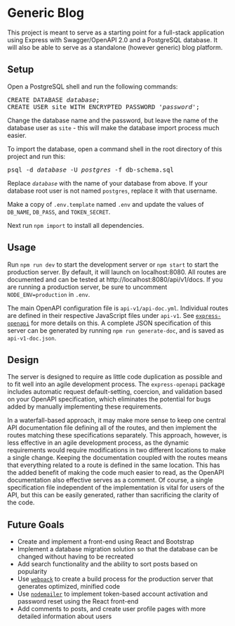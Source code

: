 # Generic Blog

This project is meant to serve as a starting point for a full-stack application
using Express with Swagger/OpenAPI 2.0 and a PostgreSQL database. It will also
be able to serve as a standalone (however generic) blog platform.

## Setup

Open a PostgreSQL shell and run the following commands:

<pre>
CREATE DATABASE <i>database</i>;  
CREATE USER site WITH ENCRYPTED PASSWORD '<i>password</i>';
</pre>

Change the database name and the password, but leave the name of the database
user as `site` - this will make the database import process much easier.

To import the database, open a command shell in the root directory of this
project and run this:  

<pre>
psql -d <i>database</i> -U <i>postgres</i> -f db-schema.sql
</pre>

Replace *`database`* with the name of your database from above. If your database
root user is not named `postgres`, replace it with that username.

Make a copy of `.env.template` named `.env` and update the values of `DB_NAME`,
`DB_PASS`, and `TOKEN_SECRET`.

Next run `npm import` to install all dependencies.

## Usage

Run `npm run dev` to start the development server or `npm start` to start the
production server. By default, it will launch on localhost:8080. All routes are
documented and can be tested at http://localhost:8080/api/v1/docs. If you are
running a production server, be sure to uncomment `NODE_ENV=production` in
`.env`.

The main OpenAPI configuration file is `api-v1/api-doc.yml`. Individual routes
are defined in their respective JavaScript files under `api-v1`. See
[`express-openapi`](https://www.npmjs.com/package/express-openapi) for more
details on this. A complete JSON specification of this server can be generated
by running `npm run generate-doc`, and is saved as `api-v1-doc.json`.

## Design

The server is designed to require as little code duplication as possible and to
fit well into an agile development process. The `express-openapi` package
includes automatic request default-setting, coercion, and validation based on
your OpenAPI specification, which eliminates the potential for bugs added by
manually implementing these requirements.

In a waterfall-based approach, it may make more sense to keep one central API
documentation file defining all of the routes, and then implement the routes
matching these specifications separately. This approach, however, is less
effective in an agile development process, as the dynamic requirements would
require modifications in two different locations to make a single change.
Keeping the documentation coupled with the routes means that everything related
to a route is defined in the same location. This has the added benefit of making
the code much easier to read, as the OpenAPI documentation also effective serves
as a comment. Of course, a single specification file independent of the
implementation is vital for users of the API, but this can be easily generated,
rather than sacrificing the clarity of the code.

## Future Goals

- Create and implement a front-end using React and Bootstrap
- Implement a database migration solution so that the database can be changed
without having to be recreated
- Add search functionality and the ability to sort posts based on popularity
- Use [`webpack`](https://www.npmjs.com/package/webpack) to create a build
process for the production server that generates optimized, minified code
- Use [`nodemailer`](https://www.npmjs.com/package/nodemailer) to implement
token-based account activation and password reset using the React front-end
- Add comments to posts, and create user profile pages with more detailed
information about users
